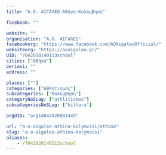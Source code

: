 ```yaml
---
title: "Α.Ο. ΑΙΓΑΛΕΩ-Αθήνα-Κολύμβηση"

facebook: ""

website: ""
organisation: "Α.Ο. ΑΙΓΑΛΕΩ"
facebookorg: "https://www.facebook.com/AOAigaleoOfficial/"
websiteorg: "https://aoaigaleo.gr/"
UID: "7042020140113school"
cities: ["Αθήνα"]
perioxi: ""
address: ""

places: [""]
categories: ["Αθλητισμός"]
subcategories: ["Κολύμβηση"]
categoryNoSLug: ["athlitismos"]
subcategoriesNoSLug: ["kithara"]

orgUID: "org14042020001449"

url: "a-o-aigaleo-athina-kolymvisi/athina"
slug: "a-o-aigaleo-athina-kolymvisi"
aliases:
    - /7042020140113school
---
```





